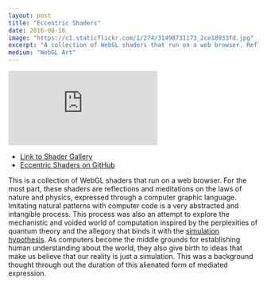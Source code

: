 ```yaml
---
layout: post
title: "Eccentric Shaders"
date: 2016-08-16
image: "https://c1.staticflickr.com/1/274/31498731173_2ce18933fd.jpg"
excerpt: "A collection of WebGL shaders that run on a web browser. Reflections and explorations about the mechanistic and voided world of computation and quantum theory."
medium: "WebGL Art"
---
```


<iframe src="https://player.vimeo.com/video/200555033?color=9CBEF2"  frameborder="0" webkitallowfullscreen mozallowfullscreen allowfullscreen></iframe>

* [Link to Shader Gallery](http://mbrav.github.io/shaders/01/)
* [Eccentric Shaders on GitHub](https://github.com/mbrav/shaders)

This is a collection of WebGL shaders that run on a web browser. For the most part, these shaders are reflections and meditations on the laws of nature and physics, expressed through a computer graphic language. Imitating natural patterns with computer code is a very abstracted and intangible process. This process was also an attempt to explore the mechanistic and voided world of computation inspired by the perplexities of quantum theory and the allegory that binds it with the [simulation hypothesis](https://en.wikipedia.org/wiki/Simulation_hypothesis). As computers become the middle grounds for establishing human understanding about the world, they also give birth to ideas that make us believe that our reality is just a simulation. This was a background thought through out the duration of this alienated form of mediated expression.
